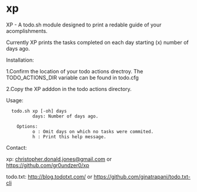 xp
==

XP - A todo.sh module designed to print a redable guide of your acomplishments. 

 Currently XP prints the tasks completed on each day starting (x) number of days ago. 

Installation: 
   
  1.Confirm the location of your todo actions drectroy. The TODO_ACTIONS_DIR variable can be found in todo.cfg
   
  2.Copy the XP adddon in the todo actions directory. 
  

Usage: 

      todo.sh xp [-oh] days 
              days: Number of days ago.
        
        Options:
              o : Omit days on which no tasks were commited.
              h : Print this help message.

Contact:

   xp: christopher.donald.jones@gmail.com or https://github.com/gr0undzer0/xp
   
   todo.txt: http://blog.todotxt.com/ or https://github.com/ginatrapani/todo.txt-cli 
